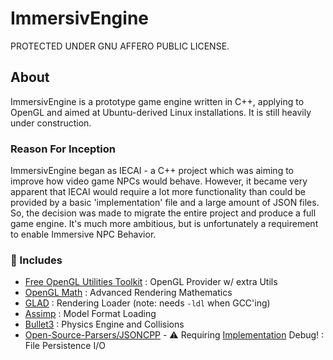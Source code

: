 # ImmersivEngine
PROTECTED UNDER GNU AFFERO PUBLIC LICENSE.

## About
ImmersivEngine is a prototype game engine written in C++, applying to OpenGL and aimed at Ubuntu-derived Linux installations. It is still heavily under construction.
### Reason For Inception
ImmersivEngine began as IECAI - a C++ project which was aiming to improve how video game NPCs would behave. However, it became very apparent that IECAI would require a lot more functionality than could be provided by a basic 'implementation' file and a large amount of JSON files. So, the decision was made to migrate the entire project and produce a full game engine. It's much more ambitious, but is unfortunately a requirement to enable Immersive NPC Behavior.
### :ledger: Includes
- [Free OpenGL Utilities Toolkit](http://freeglut.sourceforge.net/docs/api.php) : OpenGL Provider w/ extra Utils
- [OpenGL Math](https://github.com/g-truc/glm) : Advanced Rendering Mathematics
- [GLAD](https://github.com/Dav1dde/glad) : Rendering Loader  (note: needs `-ldl` when GCC'ing)
- [Assimp](https://github.com/assimp/assimp) : Model Format Loading
- [Bullet3](https://github.com/bulletphysics/bullet3) : Physics Engine and Collisions
- [Open-Source-Parsers/JSONCPP](https://github.com/open-source-parsers/jsoncpp) - :warning: Requiring [Implementation](https://github.com/Evan-Clegern/ImmersivEngine/tree/testing-nov2020/basic) Debug! : File Persistence I/O
